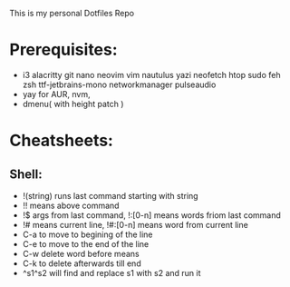 This is my personal Dotfiles Repo

# Prerequisites:
- i3 alacritty git nano neovim vim nautulus yazi neofetch htop sudo feh zsh ttf-jetbrains-mono networkmanager pulseaudio
- yay for AUR, nvm,
- dmenu( with height patch )

# Cheatsheets:
## Shell:
- !(string) runs last command starting with string
- !! means above command
- !$ args from last command, !:[0-n] means words friom last command
- !# means current line, !#:[0-n] means word from current line
- C-a to move to begining of the line
- C-e to  move to the end of the line
- C-w delete word before means
- C-k to delete afterwards till end
- ^s1^s2 will find and replace s1 with s2 and run it
